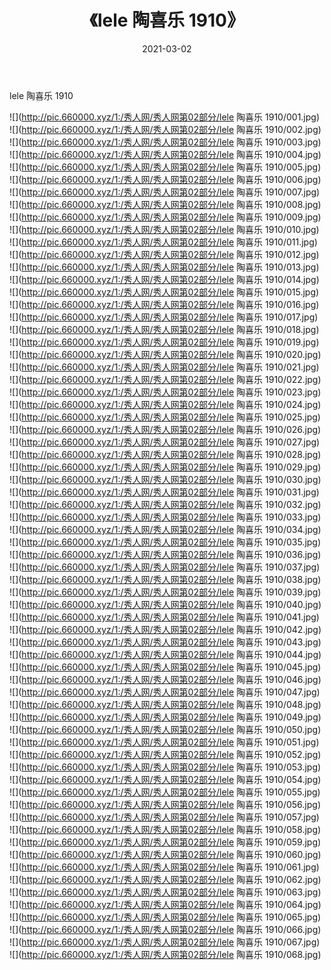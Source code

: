 ﻿---
layout: post
title:  《lele 陶喜乐 1910》
date:   2021-03-02
img: http://pic.660000.xyz/1:/秀人网/秀人网第02部分/lele 陶喜乐 1910/000.jpg
categories: [美女, 清纯, 唯美]
---

lele 陶喜乐 1910

  ![](http://pic.660000.xyz/1:/秀人网/秀人网第02部分/lele 陶喜乐 1910/001.jpg) <br> ![](http://pic.660000.xyz/1:/秀人网/秀人网第02部分/lele 陶喜乐 1910/002.jpg) <br> ![](http://pic.660000.xyz/1:/秀人网/秀人网第02部分/lele 陶喜乐 1910/003.jpg) <br> ![](http://pic.660000.xyz/1:/秀人网/秀人网第02部分/lele 陶喜乐 1910/004.jpg) <br> ![](http://pic.660000.xyz/1:/秀人网/秀人网第02部分/lele 陶喜乐 1910/005.jpg) <br> ![](http://pic.660000.xyz/1:/秀人网/秀人网第02部分/lele 陶喜乐 1910/006.jpg) <br> ![](http://pic.660000.xyz/1:/秀人网/秀人网第02部分/lele 陶喜乐 1910/007.jpg) <br> ![](http://pic.660000.xyz/1:/秀人网/秀人网第02部分/lele 陶喜乐 1910/008.jpg) <br> ![](http://pic.660000.xyz/1:/秀人网/秀人网第02部分/lele 陶喜乐 1910/009.jpg) <br> ![](http://pic.660000.xyz/1:/秀人网/秀人网第02部分/lele 陶喜乐 1910/010.jpg) <br> ![](http://pic.660000.xyz/1:/秀人网/秀人网第02部分/lele 陶喜乐 1910/011.jpg) <br> ![](http://pic.660000.xyz/1:/秀人网/秀人网第02部分/lele 陶喜乐 1910/012.jpg) <br> ![](http://pic.660000.xyz/1:/秀人网/秀人网第02部分/lele 陶喜乐 1910/013.jpg) <br> ![](http://pic.660000.xyz/1:/秀人网/秀人网第02部分/lele 陶喜乐 1910/014.jpg) <br> ![](http://pic.660000.xyz/1:/秀人网/秀人网第02部分/lele 陶喜乐 1910/015.jpg) <br> ![](http://pic.660000.xyz/1:/秀人网/秀人网第02部分/lele 陶喜乐 1910/016.jpg) <br> ![](http://pic.660000.xyz/1:/秀人网/秀人网第02部分/lele 陶喜乐 1910/017.jpg) <br> ![](http://pic.660000.xyz/1:/秀人网/秀人网第02部分/lele 陶喜乐 1910/018.jpg) <br> ![](http://pic.660000.xyz/1:/秀人网/秀人网第02部分/lele 陶喜乐 1910/019.jpg) <br> ![](http://pic.660000.xyz/1:/秀人网/秀人网第02部分/lele 陶喜乐 1910/020.jpg) <br> ![](http://pic.660000.xyz/1:/秀人网/秀人网第02部分/lele 陶喜乐 1910/021.jpg) <br> ![](http://pic.660000.xyz/1:/秀人网/秀人网第02部分/lele 陶喜乐 1910/022.jpg) <br> ![](http://pic.660000.xyz/1:/秀人网/秀人网第02部分/lele 陶喜乐 1910/023.jpg) <br> ![](http://pic.660000.xyz/1:/秀人网/秀人网第02部分/lele 陶喜乐 1910/024.jpg) <br> ![](http://pic.660000.xyz/1:/秀人网/秀人网第02部分/lele 陶喜乐 1910/025.jpg) <br> ![](http://pic.660000.xyz/1:/秀人网/秀人网第02部分/lele 陶喜乐 1910/026.jpg) <br> ![](http://pic.660000.xyz/1:/秀人网/秀人网第02部分/lele 陶喜乐 1910/027.jpg) <br> ![](http://pic.660000.xyz/1:/秀人网/秀人网第02部分/lele 陶喜乐 1910/028.jpg) <br> ![](http://pic.660000.xyz/1:/秀人网/秀人网第02部分/lele 陶喜乐 1910/029.jpg) <br> ![](http://pic.660000.xyz/1:/秀人网/秀人网第02部分/lele 陶喜乐 1910/030.jpg) <br> ![](http://pic.660000.xyz/1:/秀人网/秀人网第02部分/lele 陶喜乐 1910/031.jpg) <br> ![](http://pic.660000.xyz/1:/秀人网/秀人网第02部分/lele 陶喜乐 1910/032.jpg) <br> ![](http://pic.660000.xyz/1:/秀人网/秀人网第02部分/lele 陶喜乐 1910/033.jpg) <br> ![](http://pic.660000.xyz/1:/秀人网/秀人网第02部分/lele 陶喜乐 1910/034.jpg) <br> ![](http://pic.660000.xyz/1:/秀人网/秀人网第02部分/lele 陶喜乐 1910/035.jpg) <br> ![](http://pic.660000.xyz/1:/秀人网/秀人网第02部分/lele 陶喜乐 1910/036.jpg) <br> ![](http://pic.660000.xyz/1:/秀人网/秀人网第02部分/lele 陶喜乐 1910/037.jpg) <br> ![](http://pic.660000.xyz/1:/秀人网/秀人网第02部分/lele 陶喜乐 1910/038.jpg) <br> ![](http://pic.660000.xyz/1:/秀人网/秀人网第02部分/lele 陶喜乐 1910/039.jpg) <br> ![](http://pic.660000.xyz/1:/秀人网/秀人网第02部分/lele 陶喜乐 1910/040.jpg) <br> ![](http://pic.660000.xyz/1:/秀人网/秀人网第02部分/lele 陶喜乐 1910/041.jpg) <br> ![](http://pic.660000.xyz/1:/秀人网/秀人网第02部分/lele 陶喜乐 1910/042.jpg) <br> ![](http://pic.660000.xyz/1:/秀人网/秀人网第02部分/lele 陶喜乐 1910/043.jpg) <br> ![](http://pic.660000.xyz/1:/秀人网/秀人网第02部分/lele 陶喜乐 1910/044.jpg) <br> ![](http://pic.660000.xyz/1:/秀人网/秀人网第02部分/lele 陶喜乐 1910/045.jpg) <br> ![](http://pic.660000.xyz/1:/秀人网/秀人网第02部分/lele 陶喜乐 1910/046.jpg) <br> ![](http://pic.660000.xyz/1:/秀人网/秀人网第02部分/lele 陶喜乐 1910/047.jpg) <br> ![](http://pic.660000.xyz/1:/秀人网/秀人网第02部分/lele 陶喜乐 1910/048.jpg) <br> ![](http://pic.660000.xyz/1:/秀人网/秀人网第02部分/lele 陶喜乐 1910/049.jpg) <br> ![](http://pic.660000.xyz/1:/秀人网/秀人网第02部分/lele 陶喜乐 1910/050.jpg) <br> ![](http://pic.660000.xyz/1:/秀人网/秀人网第02部分/lele 陶喜乐 1910/051.jpg) <br> ![](http://pic.660000.xyz/1:/秀人网/秀人网第02部分/lele 陶喜乐 1910/052.jpg) <br> ![](http://pic.660000.xyz/1:/秀人网/秀人网第02部分/lele 陶喜乐 1910/053.jpg) <br> ![](http://pic.660000.xyz/1:/秀人网/秀人网第02部分/lele 陶喜乐 1910/054.jpg) <br> ![](http://pic.660000.xyz/1:/秀人网/秀人网第02部分/lele 陶喜乐 1910/055.jpg) <br> ![](http://pic.660000.xyz/1:/秀人网/秀人网第02部分/lele 陶喜乐 1910/056.jpg) <br> ![](http://pic.660000.xyz/1:/秀人网/秀人网第02部分/lele 陶喜乐 1910/057.jpg) <br> ![](http://pic.660000.xyz/1:/秀人网/秀人网第02部分/lele 陶喜乐 1910/058.jpg) <br> ![](http://pic.660000.xyz/1:/秀人网/秀人网第02部分/lele 陶喜乐 1910/059.jpg) <br> ![](http://pic.660000.xyz/1:/秀人网/秀人网第02部分/lele 陶喜乐 1910/060.jpg) <br> ![](http://pic.660000.xyz/1:/秀人网/秀人网第02部分/lele 陶喜乐 1910/061.jpg) <br> ![](http://pic.660000.xyz/1:/秀人网/秀人网第02部分/lele 陶喜乐 1910/062.jpg) <br> ![](http://pic.660000.xyz/1:/秀人网/秀人网第02部分/lele 陶喜乐 1910/063.jpg) <br> ![](http://pic.660000.xyz/1:/秀人网/秀人网第02部分/lele 陶喜乐 1910/064.jpg) <br> ![](http://pic.660000.xyz/1:/秀人网/秀人网第02部分/lele 陶喜乐 1910/065.jpg) <br> ![](http://pic.660000.xyz/1:/秀人网/秀人网第02部分/lele 陶喜乐 1910/066.jpg) <br> ![](http://pic.660000.xyz/1:/秀人网/秀人网第02部分/lele 陶喜乐 1910/067.jpg) <br> ![](http://pic.660000.xyz/1:/秀人网/秀人网第02部分/lele 陶喜乐 1910/068.jpg) <br>